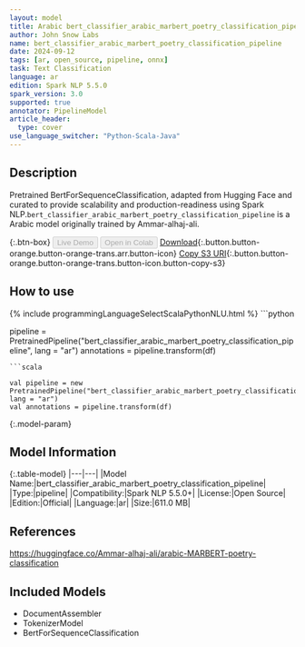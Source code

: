 ```yaml
---
layout: model
title: Arabic bert_classifier_arabic_marbert_poetry_classification_pipeline pipeline BertForSequenceClassification from Ammar-alhaj-ali
author: John Snow Labs
name: bert_classifier_arabic_marbert_poetry_classification_pipeline
date: 2024-09-12
tags: [ar, open_source, pipeline, onnx]
task: Text Classification
language: ar
edition: Spark NLP 5.5.0
spark_version: 3.0
supported: true
annotator: PipelineModel
article_header:
  type: cover
use_language_switcher: "Python-Scala-Java"
---
```


## Description

Pretrained BertForSequenceClassification, adapted from Hugging Face and curated to provide scalability and production-readiness using Spark NLP.`bert_classifier_arabic_marbert_poetry_classification_pipeline` is a Arabic model originally trained by Ammar-alhaj-ali.

{:.btn-box}
<button class="button button-orange" disabled>Live Demo</button>
<button class="button button-orange" disabled>Open in Colab</button>
[Download](https://s3.amazonaws.com/auxdata.johnsnowlabs.com/public/models/bert_classifier_arabic_marbert_poetry_classification_pipeline_ar_5.5.0_3.0_1726123199700.zip){:.button.button-orange.button-orange-trans.arr.button-icon}
[Copy S3 URI](s3://auxdata.johnsnowlabs.com/public/models/bert_classifier_arabic_marbert_poetry_classification_pipeline_ar_5.5.0_3.0_1726123199700.zip){:.button.button-orange.button-orange-trans.button-icon.button-copy-s3}

## How to use



<div class="tabs-box" markdown="1">
{% include programmingLanguageSelectScalaPythonNLU.html %}
```python

pipeline = PretrainedPipeline("bert_classifier_arabic_marbert_poetry_classification_pipeline", lang = "ar")
annotations =  pipeline.transform(df)   

```
```scala

val pipeline = new PretrainedPipeline("bert_classifier_arabic_marbert_poetry_classification_pipeline", lang = "ar")
val annotations = pipeline.transform(df)

```
</div>

{:.model-param}
## Model Information

{:.table-model}
|---|---|
|Model Name:|bert_classifier_arabic_marbert_poetry_classification_pipeline|
|Type:|pipeline|
|Compatibility:|Spark NLP 5.5.0+|
|License:|Open Source|
|Edition:|Official|
|Language:|ar|
|Size:|611.0 MB|

## References

https://huggingface.co/Ammar-alhaj-ali/arabic-MARBERT-poetry-classification

## Included Models

- DocumentAssembler
- TokenizerModel
- BertForSequenceClassification